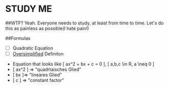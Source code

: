 STUDY ME
========

##WTF?
Yeah. Everyone needs to study, at least from time to time. Let's do this as painless as possible(I hate pain!)


##Formulas

- [ ] Quadratic Equation
 - [ ] [Oversimplified](https://en.wikipedia.org/wiki/Ethnomathematics) Definiton
 - Equation that looks like \[ ax^2 + bx + c = 0 \], \[ a,b,c \in R, a \neq 0 \]
 - \[ ax^2 \] => "quadrtaisches Glied"
 - \[ bx \]=> "lineares Glied"
 - \[ c \] => "constant factor"
